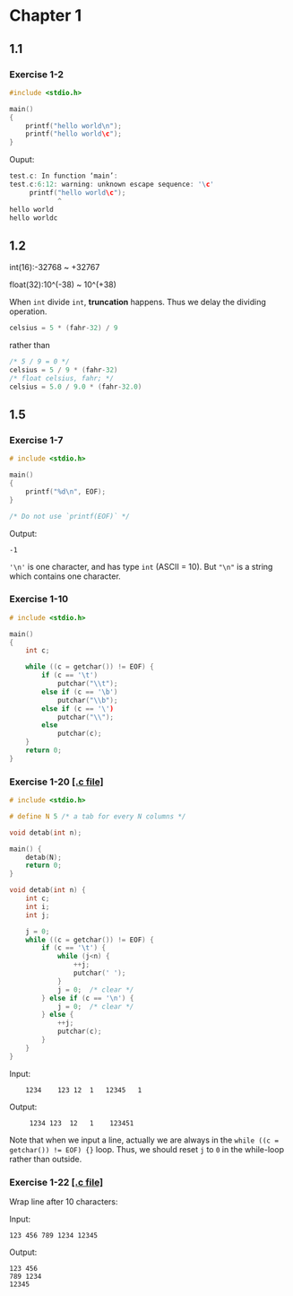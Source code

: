 # Chapter 1
## 1.1
### Exercise 1-2
``` C
#include <stdio.h>

main()
{
    printf("hello world\n");
    printf("hello world\c");
}
```
Ouput:
``` C
test.c: In function ‘main’:
test.c:6:12: warning: unknown escape sequence: '\c'
     printf("hello world\c");
            ^
hello world
hello worldc
```
## 1.2
int(16):-32768 ~ +32767

float(32):10^(-38) ~ 10^(+38)

When `int` divide `int`, **truncation** happens. Thus we delay the dividing operation.
``` C
celsius = 5 * (fahr-32) / 9
```
rather than
``` C
/* 5 / 9 = 0 */
celsius = 5 / 9 * (fahr-32)
/* float celsius, fahr; */
celsius = 5.0 / 9.0 * (fahr-32.0)
```

## 1.5
### Exercise 1-7
``` C
# include <stdio.h>

main()
{
    printf("%d\n", EOF);
}

/* Do not use `printf(EOF)` */
```
Output:
```
-1
```

`'\n'` is one character, and has type `int` (ASCII = 10). But `"\n"` is a string which contains one character.

### Exercise 1-10
``` C
# include <stdio.h>

main()
{
    int c;

    while ((c = getchar()) != EOF) {
        if (c == '\t')
            putchar("\\t");
        else if (c == '\b')
            putchar("\\b");
        else if (c == '\')
            putchar("\\");
        else
            putchar(c);
    }
    return 0;
}
```

### Exercise 1-20 [[.c file]](./code/ex_01_20.c)
``` C
# include <stdio.h>

# define N 5 /* a tab for every N columns */

void detab(int n);

main() {
    detab(N);
    return 0;
}

void detab(int n) {
    int c;
    int i; 
    int j;

    j = 0;
    while ((c = getchar()) != EOF) {
        if (c == '\t') {
            while (j<n) {
                ++j;
                putchar(' ');
            }
            j = 0;  /* clear */
        } else if (c == '\n') {
            j = 0;  /* clear */
        } else {
            ++j;
            putchar(c);
        } 
    }
}
```

Input:
```
	1234	123	12	1	12345	1
```

Output:
```
     1234 123  12   1    123451
```

Note that when we input a line, actually we are always in the `while ((c = getchar()) != EOF) {}` loop. Thus, we should reset `j` to `0` in the while-loop rather than outside.

### Exercise 1-22 [[.c file]](./code/ex_01_22.c)
Wrap line after 10 characters:

Input:
```
123 456 789 1234 12345
```
Output:
```
123 456
789 1234
12345
```